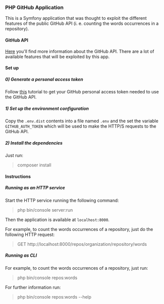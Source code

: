 ### PHP GitHub Application

This is a Symfony application that was thought to exploit the different features
of the public GitHub API (i. e. counting the words occurrences in a repository).

#### GitHub API

[Here](https://developer.github.com/v3/) you'll find more information about the GitHub API.
There are a lot of available features that will be exploited by this app.   

#### Set up

##### 0) Generate a personal access token

Follow [this](https://help.github.com/articles/creating-a-personal-access-token-for-the-command-line/) 
tutorial to get your GitHub personal access token needed to use the GitHub API. 
 
##### 1) Set up the environment configuration

Copy the `.env.dist` contents into a file named `.env` and the set the variable `GITHUB_AUTH_TOKEN` which
will be used to make the HTTP/S requests to the GitHub API. 

##### 2) Install the dependencies

Just run:

> composer install

#### Instructions

##### Running as an HTTP service

Start the HTTP service running the following command:

> php bin/console server:run

Then the application is available at `localhost:8000`.

For example, to count the words occurrences of a repository, just do the following HTTP request:
 
 > GET http://localhost:8000/repos/organization/repository/words

##### Running as CLI

For example, to count the words occurrences of a repository, just run:

> php bin/console repos:words <organization> <repository>

For further information run:

> php bin/console repos:words --help